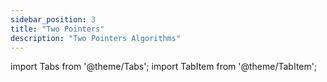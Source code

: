 ```yaml
---
sidebar_position: 3
title: "Two Pointers"
description: "Two Pointers Algorithms"
---
```

import Tabs from '@theme/Tabs';
import TabItem from '@theme/TabItem';

